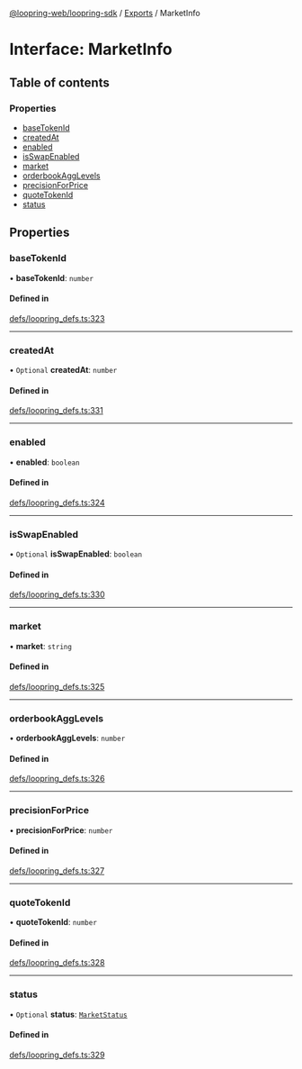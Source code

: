 [@loopring-web/loopring-sdk](../README.md) / [Exports](../modules.md) / MarketInfo

# Interface: MarketInfo

## Table of contents

### Properties

- [baseTokenId](MarketInfo.md#basetokenid)
- [createdAt](MarketInfo.md#createdat)
- [enabled](MarketInfo.md#enabled)
- [isSwapEnabled](MarketInfo.md#isswapenabled)
- [market](MarketInfo.md#market)
- [orderbookAggLevels](MarketInfo.md#orderbookagglevels)
- [precisionForPrice](MarketInfo.md#precisionforprice)
- [quoteTokenId](MarketInfo.md#quotetokenid)
- [status](MarketInfo.md#status)

## Properties

### baseTokenId

• **baseTokenId**: `number`

#### Defined in

[defs/loopring_defs.ts:323](https://github.com/Loopring/loopring_sdk/blob/81e0b16/src/defs/loopring_defs.ts#L323)

___

### createdAt

• `Optional` **createdAt**: `number`

#### Defined in

[defs/loopring_defs.ts:331](https://github.com/Loopring/loopring_sdk/blob/81e0b16/src/defs/loopring_defs.ts#L331)

___

### enabled

• **enabled**: `boolean`

#### Defined in

[defs/loopring_defs.ts:324](https://github.com/Loopring/loopring_sdk/blob/81e0b16/src/defs/loopring_defs.ts#L324)

___

### isSwapEnabled

• `Optional` **isSwapEnabled**: `boolean`

#### Defined in

[defs/loopring_defs.ts:330](https://github.com/Loopring/loopring_sdk/blob/81e0b16/src/defs/loopring_defs.ts#L330)

___

### market

• **market**: `string`

#### Defined in

[defs/loopring_defs.ts:325](https://github.com/Loopring/loopring_sdk/blob/81e0b16/src/defs/loopring_defs.ts#L325)

___

### orderbookAggLevels

• **orderbookAggLevels**: `number`

#### Defined in

[defs/loopring_defs.ts:326](https://github.com/Loopring/loopring_sdk/blob/81e0b16/src/defs/loopring_defs.ts#L326)

___

### precisionForPrice

• **precisionForPrice**: `number`

#### Defined in

[defs/loopring_defs.ts:327](https://github.com/Loopring/loopring_sdk/blob/81e0b16/src/defs/loopring_defs.ts#L327)

___

### quoteTokenId

• **quoteTokenId**: `number`

#### Defined in

[defs/loopring_defs.ts:328](https://github.com/Loopring/loopring_sdk/blob/81e0b16/src/defs/loopring_defs.ts#L328)

___

### status

• `Optional` **status**: [`MarketStatus`](../enums/MarketStatus.md)

#### Defined in

[defs/loopring_defs.ts:329](https://github.com/Loopring/loopring_sdk/blob/81e0b16/src/defs/loopring_defs.ts#L329)
